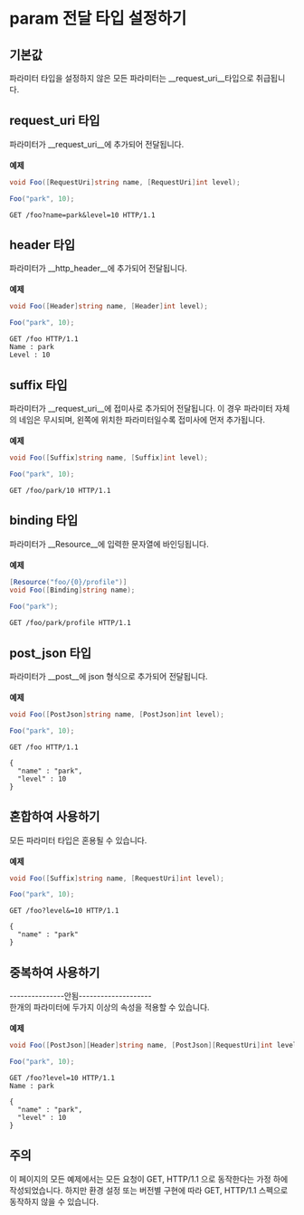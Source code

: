 param 전달 타입 설정하기
====

기본값
----
파라미터 타입을 설정하지 않은 모든 파라미터는 __request_uri__타입으로 취급됩니다.

request_uri 타입
----
파라미터가 __request_uri__에 추가되어 전달됩니다.
<br><br>
__예제__
```c#
void Foo([RequestUri]string name, [RequestUri]int level);
```
```c#
Foo("park", 10);
```
```
GET /foo?name=park&level=10 HTTP/1.1
```

header 타입
----
파라미터가 __http_header__에 추가되어 전달됩니다.
<br><br>
__예제__
```c#
void Foo([Header]string name, [Header]int level);
```
```c#
Foo("park", 10);
```
```
GET /foo HTTP/1.1
Name : park
Level : 10
```

suffix 타입
----
파라미터가 __request_uri__에 접미사로 추가되어 전달됩니다. 이 경우 파라미터 자체의 네임은 무시되며, 왼쪽에 위치한 파라미터일수록 접미사에 먼저 추가됩니다.
<br><br>
__예제__
```c#
void Foo([Suffix]string name, [Suffix]int level);
```
```c#
Foo("park", 10);
```
```
GET /foo/park/10 HTTP/1.1
```

binding 타입
----
파라미터가 __Resource__에 입력한 문자열에 바인딩됩니다.
<br><br>
__예제__
```c#
[Resource("foo/{0}/profile")]
void Foo([Binding]string name);
```
```c#
Foo("park");
```
```
GET /foo/park/profile HTTP/1.1
```

post_json 타입
----
파라미터가 __post__에 json 형식으로 추가되어 전달됩니다.
<br><br>
__예제__
```c#
void Foo([PostJson]string name, [PostJson]int level);
```
```c#
Foo("park", 10);
```
```
GET /foo HTTP/1.1

{
  "name" : "park",
  "level" : 10
}
```

혼합하여 사용하기
----
모든 파라미터 타입은 혼용될 수 있습니다.
<br><br>
__예제__
```c#
void Foo([Suffix]string name, [RequestUri]int level);
```
```c#
Foo("park", 10);
```
```
GET /foo?level&=10 HTTP/1.1

{
  "name" : "park"
}
```

중복하여 사용하기
----
---------------안됨--------------------<br>
한개의 파라미터에 두가지 이상의 속성을 적용할 수 있습니다.
<br><br>
__예제__
```c#
void Foo([PostJson][Header]string name, [PostJson][RequestUri]int level);
```
```c#
Foo("park", 10);
```
```
GET /foo?level=10 HTTP/1.1
Name : park

{
  "name" : "park",
  "level" : 10
}
```

주의
----
이 페이지의 모든 예제에서는 모든 요청이 GET, HTTP/1.1 으로 동작한다는 가정 하에 작성되었습니다. 하지만 환경 설정 또는 버전별 구현에 따라 GET, HTTP/1.1 스펙으로 동작하지 않을 수 있습니다.
